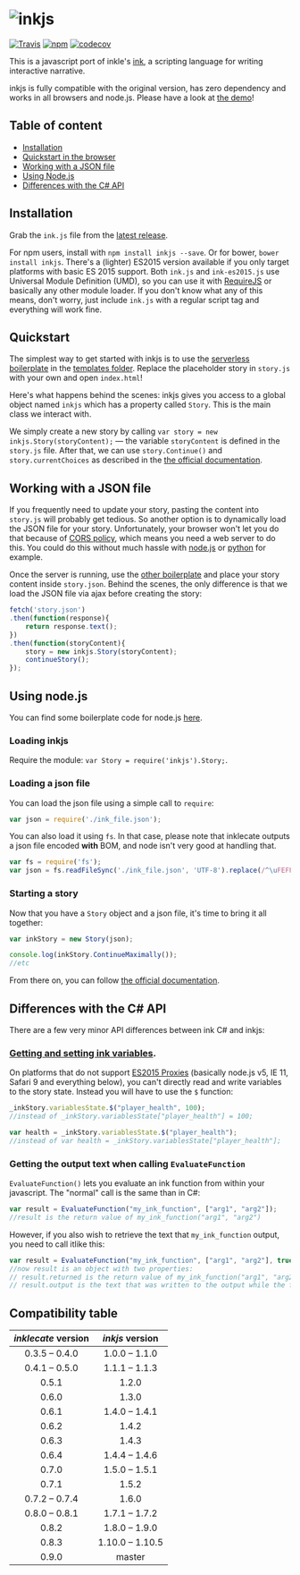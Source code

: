 # ![inkjs](media/inkjs.png)

[![Travis](https://img.shields.io/travis/y-lohse/inkjs.svg)](https://travis-ci.org/y-lohse/inkjs)
[![npm](https://img.shields.io/npm/v/inkjs.svg)](https://www.npmjs.com/package/inkjs)
[![codecov](https://codecov.io/gh/y-lohse/inkjs/branch/master/graph/badge.svg)](https://codecov.io/gh/y-lohse/inkjs)

This is a javascript port of inkle's [ink](https://github.com/inkle/ink), a scripting language for writing interactive narrative.

inkjs is fully compatible with the original version, has zero dependency and works in all browsers and node.js. Please have a look at [the demo](http://yannick-lohse.fr/inkjs/)!

## Table of content

- [Installation](#installation)
- [Quickstart in the browser](#quickstart)
- [Working with a JSON file](#working-with-a-json-file)
- [Using Node.js](#using-nodejs)
- [Differences with the C# API](#differences-with-the-c-api)

## Installation

Grab the `ink.js` file from the [latest release](https://github.com/y-lohse/inkjs/releases).

For npm users, install with `npm install inkjs --save`. Or for bower, `bower install inkjs`.
There's a (lighter) ES2015 version available if you only target platforms with basic ES 2015 support.
Both `ink.js` and `ink-es2015.js` use Universal Module Definition (UMD), so you can use it with [RequireJS](http://requirejs.org/) or basically any other module loader.
If you don't know what any of this means, don't worry, just include `ink.js` with a regular script tag and everything will work fine.


## Quickstart

The simplest way to get started with inkjs is to use the [serverless boilerplate](https://github.com/y-lohse/inkjs/blob/master/templates/browser_serverless/) in the [templates folder](https://github.com/y-lohse/inkjs/blob/master/templates/). Replace the placeholder story in `story.js` with your own and open `index.html`!

Here's what happens behind the scenes: inkjs gives you access to a global object named `inkjs` which has a property called `Story`. This is the main class we interact with.

We simply create a new story by calling `var story = new inkjs.Story(storyContent);` — the variable `storyContent` is defined in the `story.js` file. After that, we can use `story.Continue()` and `story.currentChoices` as described in the [the official documentation](https://github.com/inkle/ink/blob/master/Documentation/RunningYourInk.md#getting-started-with-the-runtime-api).

## Working with a JSON file

If you frequently need to update your story, pasting the content into `story.js` will probably get tedious. So another option is to dynamically load the JSON file for your story. Unfortunately, your browser won't let you do that because of [CORS policy](https://developer.mozilla.org/en-US/docs/Web/HTTP/Access_control_CORS), which means you need a web server to do this. You could do this without much hassle with [node.js](https://www.npmjs.com/package/http-server) or [python](http://www.linuxjournal.com/content/tech-tip-really-simple-http-server-python) for example.

Once the server is running, use the [other boilerplate](https://github.com/y-lohse/inkjs/blob/master/templates/browser_with_server) and place your story content inside `story.json`. Behind the scenes, the only difference is that we load the JSON file via ajax before creating the story:

```javascript
fetch('story.json')
.then(function(response){
	return response.text();
})
.then(function(storyContent){
	story = new inkjs.Story(storyContent);
	continueStory();
});
```

## Using node.js

You can find some boilerplate code for node.js [here](https://github.com/y-lohse/inkjs/blob/master/templates/nodejs).

### Loading inkjs

Require the module: `var Story = require('inkjs').Story;`.

### Loading a json file

You can load the json file using a simple call to `require`:

```javascript
var json = require('./ink_file.json');
```

You can also load it using `fs`. In that case, please note that inklecate outputs a json file encoded **with** BOM, and node isn't very good at handling that.

```javascript
var fs = require('fs');
var json = fs.readFileSync('./ink_file.json', 'UTF-8').replace(/^\uFEFF/, '');//strips the BOM
```

### Starting a story

Now that you have a `Story` object and a json file, it's time to bring it all together:

```javascript
var inkStory = new Story(json);

console.log(inkStory.ContinueMaximally());
//etc
```

From there on, you can follow [the official documentation](https://github.com/inkle/ink/blob/master/Documentation/RunningYourInk.md#getting-started-with-the-runtime-api).


## Differences with the C# API

There are a few very minor API differences between ink C# and inkjs:

### [Getting and setting ink variables](https://github.com/inkle/ink/blob/master/Documentation/RunningYourInk.md#settinggetting-ink-variables).

On platforms that do not support [ES2015 Proxies](https://kangax.github.io/compat-table/es6/) (basically node.js v5, IE 11, Safari 9 and everything below), you can't directly read and write variables to the story state. Instead you will have to use the `$` function:


```javascript
_inkStory.variablesState.$("player_health", 100);
//instead of _inkStory.variablesState["player_health"] = 100;

var health = _inkStory.variablesState.$("player_health");
//instead of var health = _inkStory.variablesState["player_health"];
```

### Getting the output text when calling `EvaluateFunction`

`EvaluateFunction()` lets you evaluate an ink function from within your javascript. The "normal" call is the same than in C#:

```javascript
var result = EvaluateFunction("my_ink_function", ["arg1", "arg2"]);
//result is the return value of my_ink_function("arg1", "arg2")
```

However, if you also wish to retrieve the text that `my_ink_function` output, you need to call itlike this:

```javascript
var result = EvaluateFunction("my_ink_function", ["arg1", "arg2"], true);
//now result is an object with two properties:
// result.returned is the return value of my_ink_function("arg1", "arg2")
// result.output is the text that was written to the output while the function was evaluated
```

## Compatibility table

| _inklecate_ version | _inkjs_ version |
|:-------------------:|:---------------:|
|    0.3.5 – 0.4.0    |  1.0.0 – 1.1.0  |
|    0.4.1 – 0.5.0    |  1.1.1 – 1.1.3  |
|        0.5.1        |      1.2.0      |
|        0.6.0        |      1.3.0      |
|        0.6.1        |  1.4.0 – 1.4.1  |
|        0.6.2        |      1.4.2      |
|        0.6.3        |      1.4.3      |
|        0.6.4        |  1.4.4 – 1.4.6  |
|        0.7.0        |  1.5.0 – 1.5.1  |
|        0.7.1        |      1.5.2      |
|    0.7.2 – 0.7.4    |      1.6.0      |
|    0.8.0 – 0.8.1    |  1.7.1 – 1.7.2  |
|        0.8.2        |  1.8.0 – 1.9.0  |
|        0.8.3        | 1.10.0 – 1.10.5 |
|        0.9.0        |      master     |